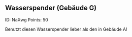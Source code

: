## Wasserspender (Gebäude G)
ID: NaXwg
Points: 50

Benutzt diesen Wasserspender lieber als den in Gebäude A!
